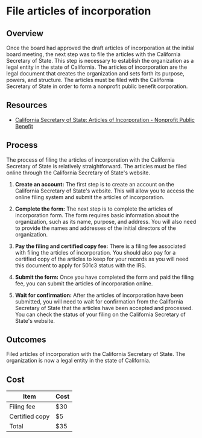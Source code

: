 # File articles of incorporation

## Overview

Once the board had approved the draft articles of incorporation at the initial board meeting, the next step was to file the articles with the California Secretary of State. This step is necessary to establish the organization as a legal entity in the state of California. The articles of incorporation are the legal document that creates the organization and sets forth its purpose, powers, and structure. The articles must be filed with the California Secretary of State in order to form a nonprofit public benefit corporation.

## Resources

- [California Secretary of State: Articles of Incorporation - Nonprofit Public Benefit](https://www.sos.ca.gov/business-programs/business-entities/forms/corporations-california-domestic)

## Process

The process of filing the articles of incorporation with the California Secretary of State is relatively straightforward. The articles must be filed online through the California Secretary of State's website.

1. **Create an account:** The first step is to create an account on the California Secretary of State's website. This will allow you to access the online filing system and submit the articles of incorporation.

1. **Complete the form:** The next step is to complete the articles of incorporation form. The form requires basic information about the organization, such as its name, purpose, and address. You will also need to provide the names and addresses of the initial directors of the organization.

1. **Pay the filing and certified copy fee:** There is a filing fee associated with filing the articles of incorporation. You should also pay for a certified copy of the articles to keep for your records as you will need this document to apply for 501c3 status with the IRS.

1. **Submit the form:** Once you have completed the form and paid the filing fee, you can submit the articles of incorporation online.

1. **Wait for confirmation:** After the articles of incorporation have been submitted, you will need to wait for confirmation from the California Secretary of State that the articles have been accepted and processed. You can check the status of your filing on the California Secretary of State's website.

## Outcomes

Filed articles of incorporation with the California Secretary of State. The organization is now a legal entity in the state of California.

## Cost

| Item                   | Cost     |
|------------------------|----------|
| Filing fee             | $30      |
| Certified copy         | $5       |
| Total                  | $35      |
